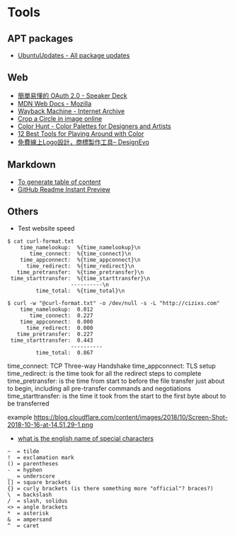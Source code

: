 # Tools
## APT packages
* [UbuntuUpdates - All package updates](https://www.ubuntuupdates.org/)

## Web
* [簡單易懂的 OAuth 2.0 - Speaker Deck](https://speakerdeck.com/chitsaou/jian-dan-yi-dong-de-oauth-2-dot-0)
* [MDN Web Docs - Mozilla](https://developer.mozilla.org/zh-TW/)
* [Wayback Machine - Internet Archive](https://web.archive.org/)
* [Crop a Circle in image online](https://crop-circle.imageonline.co/)
* [Color Hunt - Color Palettes for Designers and Artists](https://colorhunt.co/)
* [12 Best Tools for Playing Around with Color](https://medium.muz.li/12-best-tools-for-playing-around-with-color-1cdbed08e362)
* [免費線上Logo設計，商標製作工具– DesignEvo](https://www.designevo.com/tw/)

## Markdown
* [To generate table of content](https://github.com/thlorenz/doctoc)
* [GitHub Readme Instant Preview](https://github.com/joeyespo/grip)

## Others
* Test website speed
```
$ cat curl-format.txt
    time_namelookup:  %{time_namelookup}\n
       time_connect:  %{time_connect}\n
    time_appconnect:  %{time_appconnect}\n
      time_redirect:  %{time_redirect}\n
   time_pretransfer:  %{time_pretransfer}\n
 time_starttransfer:  %{time_starttransfer}\n
                    ----------\n
         time_total:  %{time_total}\n

$ curl -w "@curl-format.txt" -o /dev/null -s -L "http://cizixs.com"
    time_namelookup:  0.012
       time_connect:  0.227
    time_appconnect:  0.000
      time_redirect:  0.000
   time_pretransfer:  0.227
 time_starttransfer:  0.443
                    ----------
         time_total:  0.867
```

time_connect: TCP Three-way Handshake
time_appconnect: TLS setup
time_redirect: is the time took for all the redirect steps to complete
time_pretransfer: is the time from start to before the file transfer just about to begin, including all pre-transfer commands and negotiations
time_starttransfer: is the time it took from the start to the first byte about to be transferred

example https://blog.cloudflare.com/content/images/2018/10/Screen-Shot-2018-10-16-at-14.51.29-1.png

* [what is the english name of special characters](http://forum.wordreference.com/threads/what-is-the-english-name-of-special-characters.101066/)
```
~  = tilde
!  = exclamation mark
() = parentheses
-  = hyphen
_  = underscore
[] = square brackets
{} = curly brackets (is there something more "official"? braces?)
\  = backslash
/  = slash, solidus
<> = angle brackets
*  = asterisk
&  = ampersand
^  = caret
```
